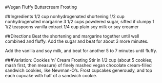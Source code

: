#Vegan Fluffy Buttercream Frosting

##Ingredients
1/2 cup nonhydrogenated shortening
1/2 cup nonhydrogenated margarine
3 1/2 cups powdered sugar, sifted if clumpy
1 1/2 teaspoons vanilla extract
1/4 cup plain soy milk or soy creamer

##Directions
Beat the shortening and margarine together until well combined and fluffy. Add the sugar and beat for about 3 more minutes.

Add the vanilla and soy milk, and beat for another 5 to 7 minutes until fluffy.

###Variation: Cookies ‘n’ Cream Frosting
Stir in 1/2 cup (about 5 cookies; mash first, then measure) of finely mashed vegan chocolate cream-filled sandwich cookies, like Newman-O’s. Frost cupcakes generously, and top each cupcake with half of a sandwich cookie.

